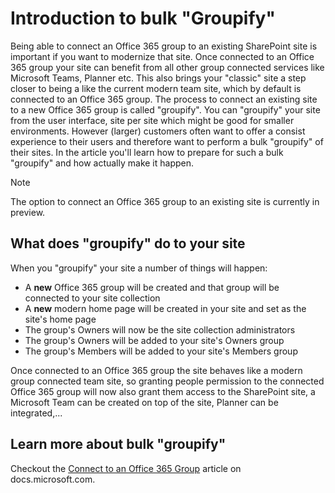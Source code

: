 # Introduction to bulk "Groupify"

Being able to connect an Office 365 group to an existing SharePoint site is important if you want to modernize that site. Once connected to an Office 365 group your site can benefit from all other group connected services like Microsoft Teams, Planner etc. This also brings your "classic" site a step closer to being a like the current modern team site, which by default is connected to an Office 365 group. The process to connect an existing site to a new Office 365 group is called "groupify". You can "groupify" your site from the user interface, site per site which might be good for smaller environments. However (larger) customers often want to offer a consist experience to their users and therefore want to perform a bulk "groupify" of their sites. In the article you'll learn how to prepare for such a bulk "groupify" and how actually make it happen.

> [!NOTE]
> The option to connect an Office 365 group to an existing site is currently in preview.

## What does "groupify" do to your site

When you "groupify" your site  a number of things will happen:

- A **new** Office 365 group will be created and that group will be connected to your site collection
- A **new** modern home page will be created in your site and set as the site's home page
- The group's Owners will now be the site collection administrators
- The group's Owners will be added to your site's Owners group
- The group's Members will be added to your site's Members group

Once connected to an Office 365 group the site behaves like a modern group connected team site, so granting people permission to the connected Office 365 group will now also grant them access to the SharePoint site, a Microsoft Team can be created on top of the site, Planner can be integrated,...

## Learn more about bulk "groupify"

Checkout the [Connect to an Office 365 Group](https://docs.microsoft.com/en-us/sharepoint/dev/transform/modernize-connect-to-office365-group) article on docs.microsoft.com.
